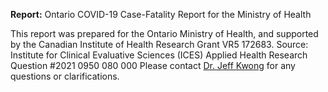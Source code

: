 **Report:** Ontario COVID-19 Case-Fatality Report for the Ministry of Health

This report was prepared for the Ontario Ministry of Health, and supported by the Canadian Institute of Health Research Grant VR5 172683.
Source: Institute for Clinical Evaluative Sciences (ICES) Applied Health Research Question #2021 0950 080 000
Please contact [Dr. Jeff Kwong](mailto:jeff.kwong@utoronto.ca) for any questions or clarifications.


